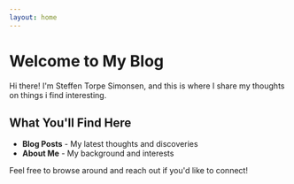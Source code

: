 ```yaml
---
layout: home
---
```


# Welcome to My Blog

Hi there! I'm Steffen Torpe Simonsen, and this is where I share my thoughts on things i find interesting. 

## What You'll Find Here

- **Blog Posts** - My latest thoughts and discoveries
- **About Me** - My background and interests

Feel free to browse around and reach out if you'd like to connect!
